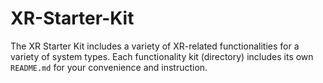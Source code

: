 # XR-Starter-Kit
The XR Starter Kit includes a variety of XR-related functionalities for a variety of system types.
Each functionality kit (directory) includes its own `README.md` for your convenience and instruction.
